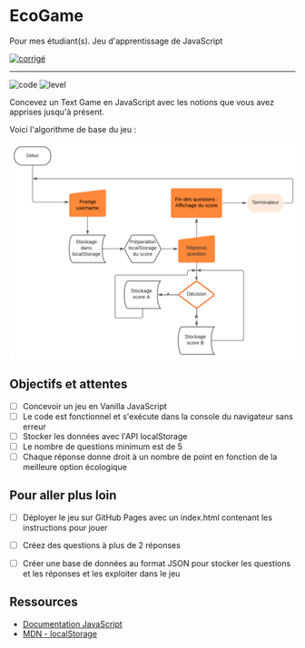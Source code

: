 # EcoGame

Pour mes étudiant(s). Jeu d'apprentissage de JavaScript

[![corrigé](https://sosdevtips.b-cdn.net/github-badges/CORRIGE.svg)](https://jensone.github.io/ecoGame)

---

![code](https://sosdevtips.b-cdn.net/github-badges/DEBUTANT.svg) ![level](https://sosdevtips.b-cdn.net/github-badges/JAVASCRIPT.svg)


Concevez un Text Game en JavaScript avec les notions que vous avez apprises jusqu'à présent.

Voici l'algorithme de base du jeu :

![algo](./assets/img/algorithme.png)

## Objectifs et attentes

- [ ] Concevoir un jeu en Vanilla JavaScript
- [ ] Le code est fonctionnel et s'exécute dans la console du navigateur sans erreur
- [ ] Stocker les données avec l'API localStorage
- [ ] Le nombre de questions minimum est de 5
- [ ] Chaque réponse donne droit à un nombre de point en fonction de la meilleure option écologique

## Pour aller plus loin

- [ ] Déployer le jeu sur GitHub Pages avec un index.html contenant les instructions pour jouer
- [ ] Créez des questions à plus de 2 réponses
- [ ] Créer une base de données au format JSON pour stocker les questions et les réponses et les exploiter dans le jeu


## Ressources

- [Documentation JavaScript](https://developer.mozilla.org/fr/docs/Web/JavaScript)
- [MDN - localStorage](https://developer.mozilla.org/fr/docs/Web/API/Window/localStorage)
